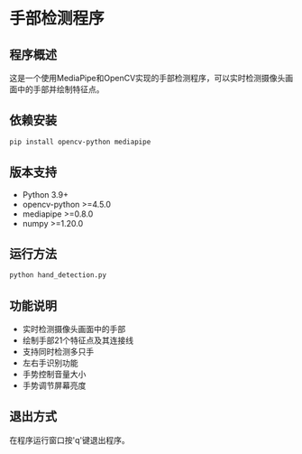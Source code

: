 # 手部检测程序

## 程序概述
这是一个使用MediaPipe和OpenCV实现的手部检测程序，可以实时检测摄像头画面中的手部并绘制特征点。

## 依赖安装
```bash
pip install opencv-python mediapipe
```

## 版本支持
- Python 3.9+
- opencv-python >=4.5.0
- mediapipe >=0.8.0
- numpy >=1.20.0

## 运行方法
```bash
python hand_detection.py
```

## 功能说明
- 实时检测摄像头画面中的手部
- 绘制手部21个特征点及其连接线
- 支持同时检测多只手
- 左右手识别功能
- 手势控制音量大小
- 手势调节屏幕亮度

## 退出方式
在程序运行窗口按'q'键退出程序。